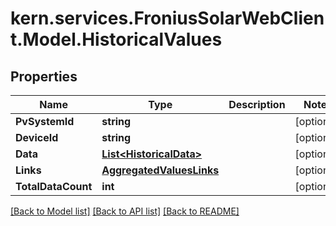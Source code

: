 # kern.services.FroniusSolarWebClient.Model.HistoricalValues

## Properties

Name | Type | Description | Notes
------------ | ------------- | ------------- | -------------
**PvSystemId** | **string** |  | [optional] 
**DeviceId** | **string** |  | [optional] 
**Data** | [**List&lt;HistoricalData&gt;**](HistoricalData.md) |  | [optional] 
**Links** | [**AggregatedValuesLinks**](AggregatedValuesLinks.md) |  | [optional] 
**TotalDataCount** | **int** |  | [optional] 

[[Back to Model list]](../README.md#documentation-for-models) [[Back to API list]](../README.md#documentation-for-api-endpoints) [[Back to README]](../README.md)

